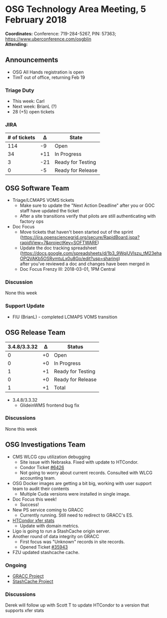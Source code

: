 # OSG Technology Area Meeting,  5 February 2018

**Coordinates:** Conference: 719-284-5267, PIN: 57363; <https://www.uberconference.com/osgblin>   
**Attending:**  


## Announcements

-   OSG All Hands registration is open
-   TimT out of office, returning Feb 19


### Triage Duty

-   This week: Carl
-   Next week: BrianL (?)
-   28 (+5) open tickets


### JIRA

| # of tickets | &Delta; | State             |
|------------ |------- |----------------- |
| 114          | -9     | Open              |
| 34           | +11     | In Progress       |
| 3           | -21      | Ready for Testing |
| 0            | -5      | Ready for Release |


## OSG Software Team

-   Triage/LCMAPS VOMS tickets  
    -   Make sure to update the "Next Action Deadline" after you or GOC staff have updated the ticket
    -   After a site transitions verify that pilots are still authenticating with factory ops
-   Doc Focus  
    -   Move tickets that haven't been started out of the sprint (<https://jira.opensciencegrid.org/secure/RapidBoard.jspa?rapidView=7&projectKey=SOFTWARE>)
    -   Update the doc tracking spreadsheet (<https://docs.google.com/spreadsheets/d/1b3_9WqjUVlszu_tM23ehaOPQVAKb5OSRvmtuLx0u8Go/edit?usp=sharing>)  
        after you've reviewed a doc and changes have been merged in
    -   Doc Focus Frenzy III: 2018-03-01, 1PM Central


### Discussion

None this week  


### Support Update

-   FIU (BrianL) - completed LCMAPS VOMS transition


## OSG Release Team

| 3.4.8/3.3.32 | &Delta; | Status            |
|------------ |------- |----------------- |
| 0            | +0      | Open              |
| 0            | +0      | In Progress       |
| 1            | +1      | Ready for Testing |
| 0            | +0      | Ready for Release |
| 1            | +1      | Total             |

-   3.4.8/3.3.32  
    -   GlideinWMS frontend bug fix


### Discussions

None this week  


## OSG Investigations Team

-   CMS WLCG cpu utilization debugging
    - Site issue with Nebraska.  Fixed with update to HTCondor.  
    - Condor Ticket [#6426](https://htcondor-wiki.cs.wisc.edu/index.cgi/tktview?tn=6426)
    - Not going to worry about current records.  Consulted with WLCG accounting team.
-   OSG Docker images are getting a bit big, working with user support team to audit their contents
    - Multiple Cuda versions were installed in single image.
-   Doc Focus this week!
    - Success!
-   New PS service coming to GRACC
    - Currently running.  Still need to redirect to GRACC's ES.
-   [HTCondor xfer stats](https://gracc.opensciencegrid.org/kibana/app/kibana#/dashboard/AWC4YIw_ZzwVQT7jgpwE)
    - Update with domain metrics.
-   Ligo is going to run a StashCache origin server.
-   Another round of data integrity on GRACC
    - First focus was "Unknown" records in site records.
    - Opened Ticket [#35943](https://ticket.grid.iu.edu/35943)
-   FZU updated stashcache cache.


### Ongoing

-   [GRACC Project](https://jira.opensciencegrid.org/projects/GRACC/)
-   [StashCache Project](https://opensciencegrid.github.io/StashCache/)


### Discussions

Derek will follow up with Scott T to update HTCondor to a version that supports xfer stats
